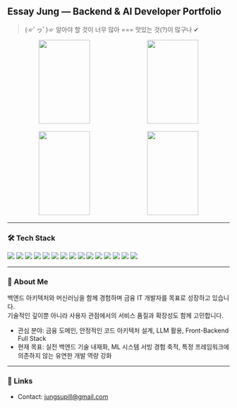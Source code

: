 ## Essay Jung — Backend & AI Developer Portfolio
> (☞ﾟヮﾟ)☞ 알아야 할 것이 너무 많아 === 맛있는 것(?)이 많구나 ✔
> 
<p align="center">
  <img src="https://github-readme-stats.vercel.app/api?username=jsp-KW&show_icons=true&theme=calm" width="48%" height="190"/>
  <img src="https://github-readme-stats.vercel.app/api/top-langs/?username=jsp-KW&layout=compact&theme=calm" width="48%" height="190"/>
</p>

<p align="center">
  <img src="https://github-readme-streak-stats.herokuapp.com?user=jsp-KW&theme=calm" width="48%" height="190"/>
  <img src="https://mazassumnida.wtf/api/v2/generate_badge?boj=supill12" width="48%" height="190"/>
</p>

---

### 🛠 Tech Stack

<p>
  <img src="https://img.shields.io/badge/Python-3776AB?style=flat-square&logo=Python&logoColor=white"/>
  <img src="https://img.shields.io/badge/Java-007396?style=flat-square&logo=OpenJDK&logoColor=white"/>
  <img src="https://img.shields.io/badge/C++-00599C?style=flat-square&logo=C%2B%2B&logoColor=white"/>
  <img src="https://img.shields.io/badge/FastAPI-009688?style=flat-square&logo=FastAPI&logoColor=white"/>
  <img src="https://img.shields.io/badge/Spring Boot-6DB33F?style=flat-square&logo=Spring&logoColor=white"/>
  <img src="https://img.shields.io/badge/React-61DAFB?style=flat-square&logo=React&logoColor=black"/>
  <img src="https://img.shields.io/badge/Jupyter-F37626?style=flat-square&logo=Jupyter&logoColor=white"/>
  <img src="https://img.shields.io/badge/MySQL-4479A1?style=flat-square&logo=MySQL&logoColor=white"/>
  <img src="https://img.shields.io/badge/MongoDB-47A248?style=flat-square&logo=MongoDB&logoColor=white"/>
  <img src="https://img.shields.io/badge/Git-F05032?style=flat-square&logo=Git&logoColor=white"/>
  <img src="https://img.shields.io/badge/GitHub-181717?style=flat-square&logo=GitHub&logoColor=white"/>
  <img src="https://img.shields.io/badge/Docker-2496ED?style=flat-square&logo=Docker&logoColor=white"/>
  <img src="https://img.shields.io/badge/Postman-FF6C37?style=flat-square&logo=Postman&logoColor=white"/>
  <img src="https://img.shields.io/badge/VS Code-007ACC?style=flat-square&logo=VisualStudioCode&logoColor=white"/>
  <img src="https://img.shields.io/badge/IntelliJ IDEA-000000?style=flat-square&logo=IntelliJIDEA&logoColor=white"/>
</p>

---

### 💬 About Me

백엔드 아키텍처와 머신러닝을 함께 경험하며 금융 IT 개발자를 목표로 성장하고 있습니다.  
기술적인 깊이뿐 아니라 사용자 관점에서의 서비스 품질과 확장성도 함께 고민합니다.

- 관심 분야: 금융 도메인, 안정적인 코드 아키텍처 설계, LLM 활용, Front-Backend Full Stack  
- 현재 목표: 실전 백엔드 기술 내재화, ML 시스템 서빙 경험 축적, 특정 프레임워크에 의존하지 않는 유연한 개발 역량 강화

---

### 🔗 Links
- Contact: jungsupill@gmail.com

